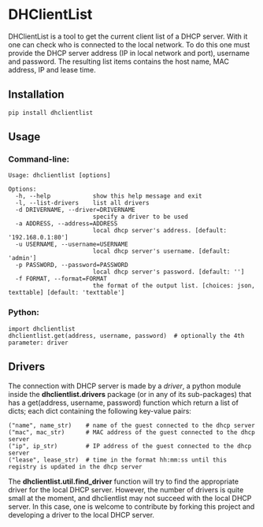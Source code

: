 DHClientList
============

DHClientList is a tool to get the current client list of a DHCP server. With it one can check who is connected to the local network. To do this one must provide the DHCP server address (IP in local network and port), username and password. The resulting list items contains the host name, MAC address, IP and lease time.

## Installation ##
	pip install dhclientlist

## Usage ##

### Command-line: ###

    Usage: dhclientlist [options]

    Options:
      -h, --help            show this help message and exit
      -l, --list-drivers    list all drivers
      -d DRIVERNAME, --driver=DRIVERNAME
                            specify a driver to be used
      -a ADDRESS, --address=ADDRESS
                            local dhcp server's address. [default: '192.168.0.1:80']
      -u USERNAME, --username=USERNAME
                            local dhcp server's username. [default: 'admin']
      -p PASSWORD, --password=PASSWORD
                            local dhcp server's password. [default: '']
      -f FORMAT, --format=FORMAT
                            the format of the output list. [choices: json, texttable] [default: 'texttable']
### Python: ###

	import dhclientlist
	dhclientlist.get(address, username, password)  # optionally the 4th parameter: driver

## Drivers ##
	 
The connection with DHCP server is made by a _driver_, a python module inside the **dhclientlist.drivers** package (or in any of its sub-packages) that has a get(address, username, password) function which return a list of dicts; each dict containing the following key-value pairs:
	
	("name", name_str)    # name of the guest connected to the dhcp server
	("mac", mac_str)      # MAC address of the guest connected to the dhcp server
	("ip", ip_str)        # IP address of the guest connected to the dhcp server
	("lease", lease_str)  # time in the format hh:mm:ss until this registry is updated in the dhcp server

The **dhclientlist.util.find_driver** function will try to find the appropriate driver for the local DHCP server. However, the number of drivers is quite small at the moment, and dhclientlist may not succeed with the local DHCP server. In this case, one is welcome to contribute by forking this project and developing a driver to the local DHCP server.
